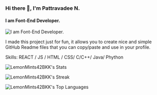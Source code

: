 ### Hi there 👋, I'm Pattravadee N.
#### I am Font-End Developer.
![I am Font-End Developer.](https://arturssmirnovs.github.io/github-profile-readme-generator/images/banner.png)

I made this project just for fun, it allows you to create nice and simple GitHub Readme files that you can copy/paste and use in your profile.

Skills: REACT / JS / HTML / CSS/ C/C++/ Java/ Phython

  
![LemonMints42BKK's Stats](https://github-readme-stats.vercel.app/api?username=LemonMints42BKK&theme=dracula&show_icons=true&hide_border=false&count_private=true)

![LemonMints42BKK's Streak](https://github-readme-streak-stats.herokuapp.com/?user=LemonMints42BKK&theme=dracula&hide_border=false)

![LemonMints42BKK's Top Languages](https://github-readme-stats.vercel.app/api/top-langs/?username=LemonMints42BKK&theme=dracula&show_icons=true&hide_border=false&layout=compact)
